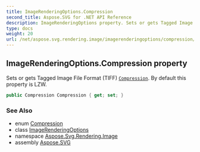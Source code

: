 ```yaml
---
title: ImageRenderingOptions.Compression
second_title: Aspose.SVG for .NET API Reference
description: ImageRenderingOptions property. Sets or gets Tagged Image File Format TIFF Compression. By default this property is LZW
type: docs
weight: 20
url: /net/aspose.svg.rendering.image/imagerenderingoptions/compression/
---
```

## ImageRenderingOptions.Compression property

Sets or gets Tagged Image File Format (TIFF) [`Compression`](../../compression/). By default this property is LZW.

```csharp
public Compression Compression { get; set; }
```

### See Also

* enum [Compression](../../compression/)
* class [ImageRenderingOptions](../)
* namespace [Aspose.Svg.Rendering.Image](../../imagerenderingoptions/)
* assembly [Aspose.SVG](../../../)
